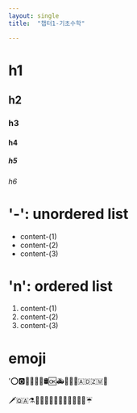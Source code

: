 ```yaml
---
layout: single
title:  "챕터1-기초수학"

---
```






# h1

## h2

### h3

#### h4

##### h5

###### h6



# '-': unordered list

- content-(1)
- content-(2)
- content-(3)



# 'n': ordered list

1. content-(1)
2. content-(2)
3. content-(3)





# emoji 

':o::o2::ocean::octopus::oden::office::oil_drum::ok::ambulance::baby_chick::nail_care::cactus::andorra::zambia::cake:

:dagger::qatar::alembic::rabbit::e-mail::first_quarter_moon::eagle::racehorse::taco::tada::taiwan::yen::u6e80::umbrella:





